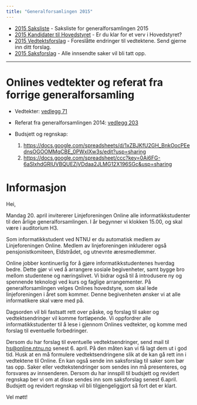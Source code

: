 ```yaml
---
title: "Generalforsamlingen 2015"
---
```


* [2015 Saksliste](/generalforsamlingen/2015/saksliste) - Saksliste for generalforsamlingen 2015
* [2015 Kandidater til Hovedstyret](/generalforsamlingen/2015/valg) - Er du klar for et verv i Hovedstyret?
* [2015 Vedtektsforslag](/generalforsamlingen/2015/vedtekstforslag) - Foreslåtte endringer til vedtektene. Send gjerne inn ditt forslag.
* [2015 Saksforslag](/generalforsamlingen/2015/saksforslag) - Alle innsendte saker vil bli tatt opp.

---

# Onlines vedtekter og referat fra forrige generalforsamling 

* Vedtekter: [vedlegg 71](/public/attachments/71-vedtekter.pdf)
* Referat fra generalforsamlingen 2014: [vedlegg 203](/public/attachments/203-genfors2014.pdf)
* Budsjett og regnskap:     

    1. https://docs.google.com/spreadsheets/d/1xZBJKfU2GH_BnkOocPEednsOGOOMMqCBE_0PWxIXw3s/edit?usp=sharing
    2. https://docs.google.com/spreadsheet/ccc?key=0Ai6FG-6aSlxhdGRlUVBQUEZjVDdaa2JLMG12X196SGc&usp=sharing

# Informasjon

Hei,

Mandag 20. april invitererer Linjeforeningen Online alle informatikkstudenter til den årlige generalforsamlingen. I år begynner vi klokken 15.00, og skal være i auditorium H3.  

Som informatikkstudent ved NTNU er du automatisk medlem av Linjeforeningen Online. Medlem av linjeforeningen inkluderer også pensjonistkomiteen, Eldstrådet, og utnevnte æresmedlemmer.  

Online jobber kontinuerlig for å gjøre informatikkstudentenes hverdag bedre. Dette gjør vi ved å arrangere sosiale begivenheter, samt bygge bro mellom studentene og næringslivet. Vi bidrar også til å introdusere ny og spennende teknologi ved kurs og faglige arrangementer. På generalforsamlingen velges Onlines hovedstyre, som skal lede linjeforeningen i året som kommer. Denne begivenheten ønsker vi at alle informatikere skal være med på.  

Dagsorden vil bli fastsatt rett over påske, og forslag til saker og vedtektsendringer vil komme fortløpende. Vi oppfordrer alle informatikkstudenter til å lese i gjennom Onlines vedtekter, og komme med forslag til eventuelle forbedringer.  

Dersom du har forslag til eventuelle vedtektsendringer, send mail til hs@online.ntnu.no senest 6. april. På den måten kan vi få lagt dem ut i god tid. Husk at en må formulere vedtektsendringene slik at de kan gå rett inn i vedtektene til Online. En kan også sende inn saksforslag til saker som bør tas opp. Saker eller vedtekstendringer som sendes inn må presenteres, og forsvares av innsenderen. Dersom du har innspill til budsjett og revidert regnskap ber vi om at disse sendes inn som saksforslag senest 6.april. Budsjett og revidert regnskap vil bli tilgjengeliggjort så fort det er klart. 

Vel møtt!